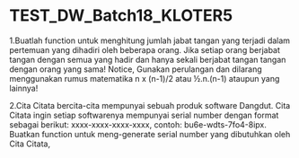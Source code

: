 # TEST_DW_Batch18_KLOTER5


1.Buatlah function untuk menghitung jumlah jabat tangan yang terjadi dalam pertemuan yang dihadiri oleh beberapa orang. Jika setiap orang berjabat tangan dengan semua yang hadir dan hanya sekali berjabat tangan tangan dengan orang yang sama!
Notice, Gunakan perulangan dan dilarang menggunakan rumus matematika            n x (n-1)/2  atau  ½.n.(n-1) ataupun yang lainnya!




2.Cita Citata bercita-cita mempunyai sebuah produk software Dangdut. Cita Citata ingin setiap softwarenya mempunyai serial number dengan format sebagai berikut: xxxx-xxxx-xxxx-xxxx, contoh: bu6e-wdts-7fo4-8ipx. Buatkan function untuk meng-generate serial number yang dibutuhkan oleh Cita Citata, 
